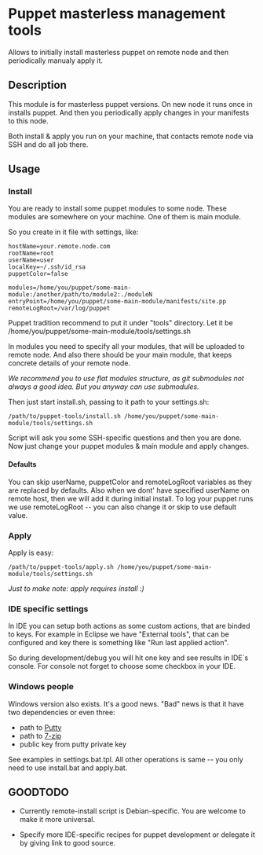 # Puppet masterless management tools

Allows to initially install masterless puppet on remote node and then periodically manualy apply it.

## Description

This module is for masterless puppet versions. On new node it runs once in installs puppet. And then you periodically apply changes in your manifests to this node.

Both install & apply you run on your machine, that contacts remote node via SSH and do all job there.

## Usage

### Install

You are ready to install some puppet modules to some node. These modules are somewhere on your machine. One of them is main module.

So you create in it file with settings, like:

    hostName=your.remote.node.com
    rootName=root
    userName=user
    localKey=~/.ssh/id_rsa
    puppetColor=false

    modules=/home/you/puppet/some-main-module:/another/path/to/module2:./moduleN
    entryPoint=/home/you/puppet/some-main-module/manifests/site.pp
    remoteLogRoot=/var/log/puppet

Puppet tradition recommend to put it under "tools" directory. Let it be /home/you/puppet/some-main-module/tools/settings.sh

In modules you need to specify all your modules, that will be uploaded to remote node. And also there should be your main module, that keeps concrete details of your remote node.

*We recommend you to use flat modules structure, as git submodules not always a good idea. But you anyway can use submodules.*

Then just start install.sh, passing to it path to your settings.sh:

    /path/to/puppet-tools/install.sh /home/you/puppet/some-main-module/tools/settings.sh

Script will ask you some SSH-specific questions and then you are done. Now just change your puppet modules & main module and apply changes.

#### Defaults

You can skip userName, puppetColor and remoteLogRoot variables as they are replaced by defaults.
Also when we dont' have specified userName on remote host, then we will add it during initial install.
To log your puppet runs we use remoteLogRoot -- you can also change it or skip to use default value.


### Apply

Apply is easy:

    /path/to/puppet-tools/apply.sh /home/you/puppet/some-main-module/tools/settings.sh

*Just to make note: apply requires install :)*

### IDE specific settings

In IDE you can setup both actions as some custom actions, that are binded to keys. For example in Eclipse we have "External tools", that can be configured and key there is something like "Run last applied action".

So during development/debug you will hit one key and see results in IDE`s console. For console not forget to choose some checkbox in your IDE.

### Windows people

Windows version also exists. It's a good news. "Bad" news is that it have two dependencies or even three:

* path to [Putty][1]
* path to [7-zip][2]
* public key from putty private key

See examples in settings.bat.tpl. All other operations is same -- you only need to use install.bat and apply.bat.

## GOODTODO
* Currently remote-install script is Debian-specific. You are welcome to make it more universal.
* Specify more IDE-specific recipes for puppet development or delegate it by giving link to good source.

  [1]: http://www.chiark.greenend.org.uk/~sgtatham/putty/download.html
  [2]: http://www.7-zip.org/download.html
